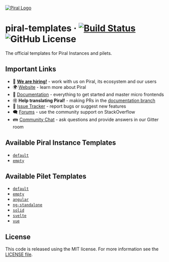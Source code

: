 [![Piral Logo](https://github.com/smapiot/piral/raw/main/docs/assets/logo.png)](https://piral.io)

# piral-templates &middot; [![Build Status](https://smapiot.visualstudio.com/piral-pipelines/_apis/build/status/smapiot.piral-templates?branchName=develop)](https://smapiot.visualstudio.com/piral-pipelines/_build/latest?definitionId=102&branchName=develop) ![GitHub License](https://img.shields.io/badge/license-MIT-blue.svg)

The official templates for Piral Instances and pilets.

## Important Links

* 📢 **[We are hiring!](https://smapiot.com/jobs)** - work with us on Piral, its ecosystem and our users
* 🌍 [Website](https://piral.io/) - learn more about Piral
* 📖 [Documentation](https://docs.piral.io/) - everything to get started and master micro frontends
* 🉐 **Help translating Piral!** - making PRs in the [documentation branch](https://github.com/smapiot/piral/tree/documentation)
* 🐞 [Issue Tracker](https://github.com/smapiot/piral/issues) - report bugs or suggest new features
* 🗨 [Forums](https://stackoverflow.com/questions/tagged/piral) - use the community support on StackOverflow
* 👪 [Community Chat](https://discord.gg/kKJ2FZmK8t) - ask questions and provide answers in our Gitter room

## Available Piral Instance Templates

* [`default`](./templates/piral-template-default/README.md)
* [`empty`](./templates/piral-template-empty/README.md)

## Available Pilet Templates

* [`default`](./templates/pilet-template-default/README.md)
* [`empty`](./templates/pilet-template-empty/README.md)
* [`angular`](./templates/pilet-template-angular/README.md)
* [`ng-standalone`](./templates/pilet-template-ng-standalone/README.md)
* [`solid`](./templates/pilet-template-solid/README.md)
* [`svelte`](./templates/pilet-template-svelte/README.md)
* [`vue`](./templates/pilet-template-vue/README.md)

## License

This code is released using the MIT license. For more information see the [LICENSE file](./LICENSE).
